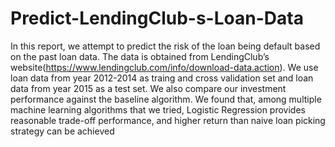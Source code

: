 # Predict-LendingClub-s-Loan-Data

In this report, we attempt to predict the risk of the loan being default based on the past loan data. The data is obtained from LendingClub’s website(https://www.lendingclub.com/info/download-data.action). We use loan data from year 2012-2014 as traing and cross validation set and loan data from year 2015 as a test set. We also compare our investment performance against the baseline algorithm. We found that, among multiple machine learning algorithms that we tried, Logistic Regression provides reasonable trade-off performance, and higher return than naive loan picking strategy can be achieved
